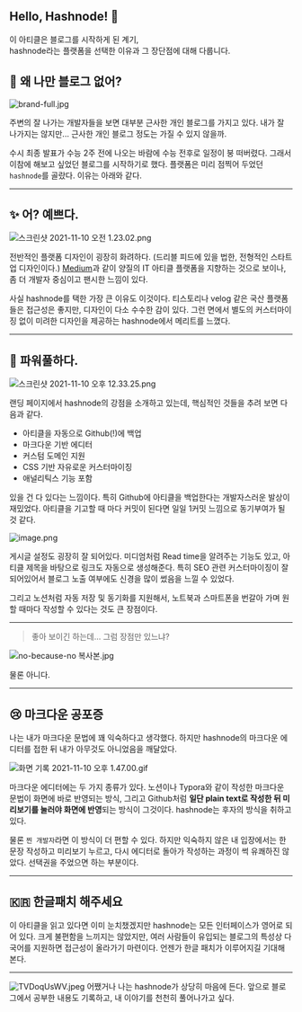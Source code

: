 ## Hello, Hashnode! 🙌

이 아티클은 블로그를 시작하게 된 계기,   
hashnode라는 플랫폼을 선택한 이유과 그 장단점에 대해 다룹니다.

## 🤔 왜 나만 블로그 없어?

![brand-full.jpg](https://cdn.hashnode.com/res/hashnode/image/upload/v1636462572386/nUwXsU2Nr.jpeg)

>  
주변의 잘 나가는 개발자들을 보면 대부분 근사한 개인 블로그를 가지고 있다. 내가 잘 나가지는 않지만... 근사한 개인 블로그 정도는 가질 수 있지 않을까.  

수시 최종 발표가 수능 2주 전에 나오는 바람에 수능 전후로 일정이 붕 떠버렸다. 그래서 이참에 해보고 싶었던 블로그를 시작하기로 했다. 플랫폼은 미리 점찍어 두었던 ```hashnode```를 골랐다. 이유는 아래와 같다.

--- 

## ✨ 어? 예쁘다.

![스크린샷 2021-11-10 오전 1.23.02.png](https://cdn.hashnode.com/res/hashnode/image/upload/v1636475050297/_xZWhlRf-.png)

전반적인 플랫폼 디자인이 굉장히 화려하다. (드리블 피드에 있을 법한, 전형적인 스타트업 디자인이다.) [Medium](https://medium.com/)과 같이 양질의 IT 아티클 플랫폼을 지향하는 것으로 보이나, 좀 더 개발자 중심이고 팬시한 느낌이 있다. 

사실 hashnode를 택한 가장 큰 이유도 이것이다. 티스토리나 velog 같은 국산 플랫폼들은 접근성은 좋지만, 디자인이 다소 수수한 감이 있다. 그런 면에서 별도의 커스터마이징 없이 미려한 디자인을 제공하는 hashnode에서 메리트를 느꼈다.

---

## 💪 파워풀하다.

![스크린샷 2021-11-10 오후 12.33.25.png](https://cdn.hashnode.com/res/hashnode/image/upload/v1636515362611/5ZCyCDAJ4.png)

랜딩 페이지에서 hashnode의 강점을 소개하고 있는데, 핵심적인 것들을 추려 보면 다음과 같다.

- 아티클을 자동으로 Github(!)에 백업
- 마크다운 기반 에디터
- 커스텀 도메인 지원
- CSS 기반 자유로운 커스터마이징
- 애널리틱스 기능 포함

있을 건 다 있다는 느낌이다. 특히 Github에 아티클을 백업한다는 개발자스러운 발상이 재밌었다. 아티클을 기고할 때 마다 커밋이 된다면 일일 1커밋 느낌으로 동기부여가 될 것 같다.

![image.png](https://cdn.hashnode.com/res/hashnode/image/upload/v1636517526601/L4vIz_4wg.png)

게시글 설정도 굉장히 잘 되어있다. 미디엄처럼 Read time을 알려주는 기능도 있고, 아티클 제목을 바탕으로 링크도 자동으로 생성해준다. 특히 SEO 관련 커스터마이징이 잘 되어있어서 블로그 노출 여부에도 신경을 많이 썼음을 느낄 수 있었다.

그리고 노션처럼 자동 저장 및 동기화를 지원해서, 노트북과 스마트폰을 번갈아 가며 원할 때마다 작성할 수 있다는 것도 큰 장점이다.

---

> 좋아 보이긴 하는데... 그럼 장점만 있느냐?

![no-because-no 복사본.jpg](https://cdn.hashnode.com/res/hashnode/image/upload/v1636518804553/P3HcAdmqf.jpeg)

물론 아니다.

---

## 😢 마크다운 공포증
나는 내가 마크다운 문법에 꽤 익숙하다고 생각했다. 하지만 hashnode의 마크다운 에디터를 접한 뒤 내가 아무것도 아니었음을 깨달았다.

![화면 기록 2021-11-10 오후 1.47.00.gif](https://cdn.hashnode.com/res/hashnode/image/upload/v1636519786484/3gilQbZj_u.gif)

마크다운 에디터에는 두 가지 종류가 있다. 노션이나 Typora와 같이 작성한 마크다운 문법이 화면에 바로 반영되는 방식, 그리고 Github처럼 **일단 plain text로 작성한 뒤 미리보기를 눌러야 화면에 반영**되는 방식이 그것이다. hashnode는 후자의 방식을 취하고 있다. 

물론 ```찐 개발자```라면 이 방식이 더 편할 수 있다. 하지만 익숙하지 않은 내 입장에서는 한 문장 작성하고 미리보기 누르고, 다시 에디터로 돌아가 작성하는 과정이 썩 유쾌하진 않았다. 선택권을 주었으면 하는 부분이다.

---

## 🇰🇷 한글패치 해주세요

이 아티클을 읽고 있다면 이미 눈치챘겠지만 hashnode는 모든 인터페이스가 영어로 되어 있다. 크게 불편함을 느끼지는 않았지만, 여러 사람들이 유입되는 블로그의 특성상 다국어를 지원하면 접근성이 올라가기 마련이다. 언젠가 한글 패치가 이루어지길 기대해 본다.

---


![TVDoqUsWV.jpeg](https://cdn.hashnode.com/res/hashnode/image/upload/v1636523157197/j9e471m8H.jpeg)
어쨌거나 나는 hashnode가 상당히 마음에 든다. 앞으로 블로그에서 공부한 내용도 기록하고, 내 이야기를 천천히 풀어나가고 싶다. 